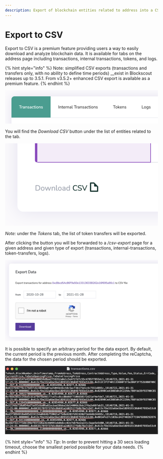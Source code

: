 ```yaml
---
description: Export of blockchain entities related to address into a CSV file
---
```


# Export to CSV

Export to CSV is a premium feature providing users a way to easily download and analyze blockchain data. It is available for tabs on the address page including transactions, internal transactions, tokens, and logs.

{% hint style="info" %}
Note: simplified CSV exports \(transactions and transfers only, with no ability to define time periods\) __exist in Blockscout releases up to 3.5.1. From v3.5.2+ enhanced CSV export is available as a premium feature.
{% endhint %}

![](../../.gitbook/assets/screenshot-2021-02-01-at-09.54.38.png)

You will find the _Download CSV_ button under the list of entities related to the tab.

![](../../.gitbook/assets/screenshot-2021-02-01-at-09.59.12.png)

_Note:_ under the _Tokens_ tab, the list of token transfers will be exported.

After clicking the button you will be forwarded to a  _/csv-export_ page for a given address and given type of export \(transactions, internal-transactions, token-transfers, logs\).

![](../../.gitbook/assets/screenshot-2021-01-28-at-20.46.23%20%281%29%20%281%29%20%281%29%20%281%29.png)

It is possible to specify an arbitrary period for the data export. By default, the current period is the previous month. After completing the reCaptcha, the data for the chosen period should be exported.

![](../../.gitbook/assets/screenshot-2021-02-01-at-10.11.08.png)

{% hint style="info" %}
_Tip_: In order to prevent hitting a 30 secs loading timeout, choose the smallest period possible for your data needs. 
{% endhint %}

